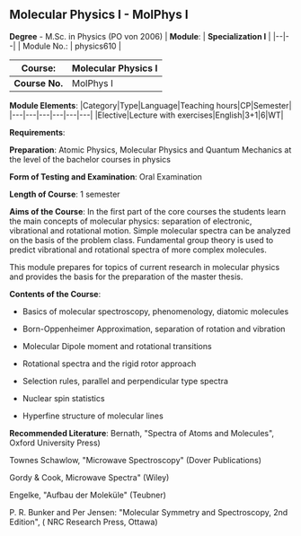 ## Molecular Physics I - MolPhys I

**Degree** - M.Sc. in Physics (PO von 2006)
| **Module**: | **Specialization I** |
|--|--|
| Module No.: | physics610 |

| **Course**: | Molecular Physics I |
|------|------|
| **Course No.** | MolPhys I |

**Module Elements**:
|Category|Type|Language|Teaching hours|CP|Semester|
|---|---|---|---|---|---|
|Elective|Lecture with exercises|English|3+1|6|WT|

**Requirements**:


**Preparation**:
Atomic Physics, Molecular Physics and Quantum Mechanics at the level of the bachelor courses in physics

**Form of Testing and Examination**:
Oral Examination

**Length of Course**:
1 semester

**Aims of the Course**:
In the first part of the core courses the students learn the main concepts of molecular physics: separation of electronic, vibrational and rotational motion. Simple molecular spectra can be analyzed on the basis of the problem class. Fundamental group theory is used to predict vibrational and rotational spectra of more complex molecules.



This module prepares for topics of current research in molecular physics and provides the basis for the preparation of the master thesis.

**Contents of the Course**:
- Basics of molecular spectroscopy, phenomenology, diatomic molecules

- Born-Oppenheimer Approximation, separation of rotation and vibration 

- Molecular Dipole moment and rotational transitions

- Rotational spectra and the rigid rotor approach

- Selection rules, parallel and perpendicular type spectra 

- Nuclear spin statistics 

- Hyperfine structure of molecular lines

**Recommended Literature**:
Bernath, "Spectra of Atoms and Molecules", Oxford University Press)

Townes Schawlow, "Microwave Spectroscopy" (Dover Publications)

Gordy & Cook, Microwave Spectra" (Wiley)

Engelke, "Aufbau der Moleküle" (Teubner) 

P. R. Bunker and Per Jensen: "Molecular Symmetry and Spectroscopy, 2nd Edition", ( NRC Research Press, Ottawa)


